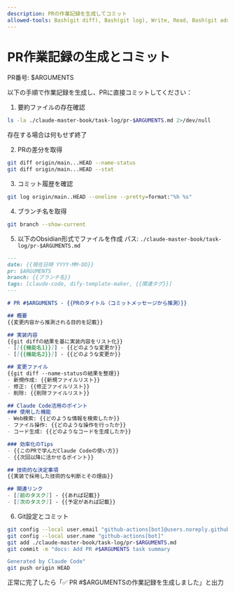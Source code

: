 ```yaml
---
description: PRの作業記録を生成してコミット
allowed-tools: Bash(git diff), Bash(git log), Write, Read, Bash(git add), Bash(git commit), Bash(git push)
---
```


# PR作業記録の生成とコミット

PR番号: $ARGUMENTS

以下の手順で作業記録を生成し、PRに直接コミットしてください：

1. 要約ファイルの存在確認
```bash
ls -la ./claude-master-book/task-log/pr-$ARGUMENTS.md 2>/dev/null
```
存在する場合は何もせず終了

2. PRの差分を取得
```bash
git diff origin/main...HEAD --name-status
git diff origin/main...HEAD --stat
```

3. コミット履歴を確認
```bash
git log origin/main..HEAD --oneline --pretty=format:"%h %s"
```

4. ブランチ名を取得
```bash
git branch --show-current
```

5. 以下のObsidian形式でファイルを作成
パス: `./claude-master-book/task-log/pr-$ARGUMENTS.md`

```markdown
---
date: {{現在日時 YYYY-MM-DD}}
pr: $ARGUMENTS
branch: {{ブランチ名}}
tags: [claude-code, dify-template-maker, {{関連タグ}}]
---

# PR #$ARGUMENTS - {{PRのタイトル（コミットメッセージから推測）}}

## 概要
{{変更内容から推測される目的を記載}}

## 実装内容
{{git diffの結果を基に実装内容をリスト化}}
- [[{{機能名1}}]] - {{どのような変更か}}
- [[{{機能名2}}]] - {{どのような変更か}}

## 変更ファイル
{{git diff --name-statusの結果を整理}}
- 新規作成: {{新規ファイルリスト}}
- 修正: {{修正ファイルリスト}}
- 削除: {{削除ファイルリスト}}

## Claude Code活用のポイント
### 使用した機能
- Web検索: {{どのような情報を検索したか}}
- ファイル操作: {{どのような操作を行ったか}}
- コード生成: {{どのようなコードを生成したか}}

### 効率化のTips
- {{このPRで学んだClaude Codeの使い方}}
- {{次回以降に活かせるポイント}}

## 技術的な決定事項
{{実装で採用した技術的な判断とその理由}}

## 関連リンク
- [[前のタスク]] - {{あれば記載}}
- [[次のタスク]] - {{予定があれば記載}}
```

6. Git設定とコミット
```bash
git config --local user.email "github-actions[bot]@users.noreply.github.com"
git config --local user.name "github-actions[bot]"
git add ./claude-master-book/task-log/pr-$ARGUMENTS.md
git commit -m "docs: Add PR #$ARGUMENTS task summary

Generated by Claude Code"
git push origin HEAD
```

正常に完了したら「✅ PR #$ARGUMENTSの作業記録を生成しました」と出力